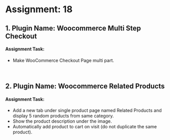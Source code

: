 # Assignment: 18
<!--### 11 June, 2021-->

## 1. Plugin Name: Woocommerce Multi Step Checkout
#### Assignment Task:
<ul>
<li>Make WooCommerce Checkout Page multi part.</li>
</ul>
<br>

## 2. Plugin Name: Woocommerce Related Products
#### Assignment Task:
<ul>
<li>Add a new tab under single product page named Related Products and display 5 random products from same category.</li>
<li>Show the product description under the image.</li>
<li>Automatically add product to cart on visit (do not duplicate the same product).</li>
</ul>
<br>

